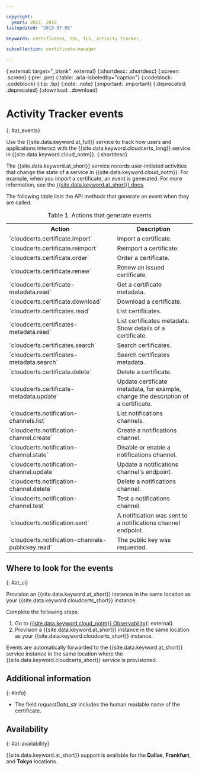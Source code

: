 ```yaml
---

copyright:
  years: 2017, 2019
lastupdated: "2019-07-08"

keywords: certificates, SSL, TLS, activity tracker,

subcollection: certificate-manager

---
```


{:external: target="_blank" .external}
{:shortdesc: .shortdesc}
{:screen: .screen}
{:pre: .pre}
{:table: .aria-labeledby="caption"}
{:codeblock: .codeblock}
{:tip: .tip}
{:note: .note}
{:important: .important}
{:deprecated: .deprecated}
{:download: .download}

# Activity Tracker events  
{: #at_events}

Use the {{site.data.keyword.at_full}} service to track how users and applications interact with the {{site.data.keyword.cloudcerts_long}} service in {{site.data.keyword.cloud_notm}}.
{:shortdesc}

The {{site.data.keyword.at_short}} service records user-initiated activities that change the state of a service in {{site.data.keyword.cloud_notm}}. For example, when you import a certificate, an event is generated. For more information, see the [{{site.data.keyword.at_short}} docs](/docs/services/Activity-Tracker-with-LogDNA?topic=logdnaat-getting-started#getting-started).

The following table lists the API methods that generate an event when they are called.

<table>
  <caption>Table 1. Actions that generate events</caption>
  <tr>
    <th>Action</th>
	  <th>Description</th>
  </tr>
  <tr>
    <td>`cloudcerts.certificate.import`</td>
	  <td>Import a certificate.</td>
  </tr>
  <tr>
    <td>`cloudcerts.certificate.reimport`</td>
	  <td>Reimport a certificate.</td>
  </tr>
  <tr>
    <td>`cloudcerts.certificate.order`</td>
	  <td>Order a certificate.</td>
  </tr>
  <tr>
    <td>`cloudcerts.certificate.renew`</td>
	  <td>Renew an issued certificate.</td>
  </tr>
  <tr>
    <td>`cloudcerts.certificate-metadata.read`</td>
	  <td>Get a certificate metadata.</td>
  </tr>
  <tr>
    <td>`cloudcerts.certificate.download`</td>
	  <td>Download a certificate.</td>
  </tr>
  <tr>
    <td>`cloudcerts.certificates.read`</td>
	  <td>List certificates.</td>
  </tr>
  <tr>
    <td>`cloudcerts.certificates-metadata.read`</td>
	  <td>List certificates metadata. Show details of a certificate.</td>
  </tr>
  <tr>
    <td>`cloudcerts.certificates.search`</td>
	  <td>Search certificates.</td>
  </tr>
  <tr>
    <td>`cloudcerts.certificates-metadata.search`</td>
	  <td>Search certificates metadata.</td>
  </tr>
  <tr>
    <td>`cloudcerts.certificate.delete`</td>
	  <td>Delete a certificate.</td>
  </tr>
  <tr>
    <td>`cloudcerts.certificate-metadata.update`</td>
	  <td>Update certificate metadata, for example, change the description of a certificate.</td>
  </tr>
  <tr>
    <td>`cloudcerts.notification-channels.list`</td>
	  <td>List notifications channels.</td>
  </tr>
  <tr>
    <td>`cloudcerts.notification-channel.create`</td>
	  <td>Create a notifications channel.</td>
  </tr>
  <tr>
    <td>`cloudcerts.notification-channel.state`</td>
	  <td>Disable or enable a notifications channel.</td>
  </tr>
  <tr>
    <td>`cloudcerts.notification-channel.update`</td>
	  <td>Update a notifications channel's endpoint.</td>
  </tr>
  <tr>
    <td>`cloudcerts.notification-channel.delete`</td>
	  <td>Delete a notifications channel.</td>
  </tr>
  <tr>
    <td>`cloudcerts.notification-channel.test`</td>
	  <td>Test a notifications channel.</td>
  </tr>
  <tr>
    <td>`cloudcerts.notification.sent`</td>
	  <td>A notification was sent to a notifications channel endpoint.</td>
  </tr>
  <tr>
    <td>`cloudcerts.notification-channels-publickey.read`</td>
	  <td>The public key was requested.</td>
  </tr>
</table>

## Where to look for the events
{: #at_ui}

Provision an {{site.data.keyword.at_short}} instance in the same location as your {{site.data.keyword.cloudcerts_short}} instance.

Complete the following steps:

1. Go to [{{site.data.keyword.cloud_notm}} Observability](https://cloud.ibm.com/observe/){: external}.
2. Provision a {{site.data.keyword.at_short}} instance in the same location as your {{site.data.keyword.cloudcerts_short}} instance.

Events are automatically forwarded to the {{site.data.keyword.at_short}} service instance in the same location where the {{site.data.keyword.cloudcerts_short}} service is provisioned.

## Additional information
{: #info}

* The field *requestData_str* includes the human readable name of the certificate.

## Availability
{: #at-availability}

{{site.data.keyword.at_short}} support is available for the **Dallas**, **Frankfurt**, and **Tokyo** locations.

